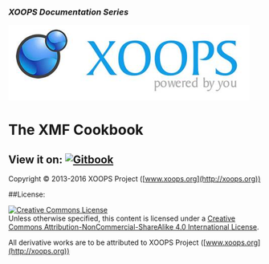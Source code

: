 ### _XOOPS Documentation Series_
![logoXoops.jpg](en/assets/logoXoops.jpg)

# The XMF Cookbook

## View it on: [![Gitbook](http://xoops.org/images/logoGitbookSmall.png)](https://www.gitbook.com/book/xoops/xmf-cookbook/) 

Copyright © 2013-2016 XOOPS Project ([www.xoops.org](http://xoops.org))


##License:

<a rel="license" href="http://creativecommons.org/licenses/by-nc-sa/4.0/"><img alt="Creative Commons License" style="border-width:0" src="https://i.creativecommons.org/l/by-nc-sa/4.0/88x31.png" /></a><br />Unless otherwise specified, this content is licensed under a <a rel="license" href="http://creativecommons.org/licenses/by-nc-sa/4.0/">Creative Commons Attribution-NonCommercial-ShareAlike 4.0 International License</a>.

All derivative works are to be attributed to XOOPS Project ([www.xoops.org](http://xoops.org))
